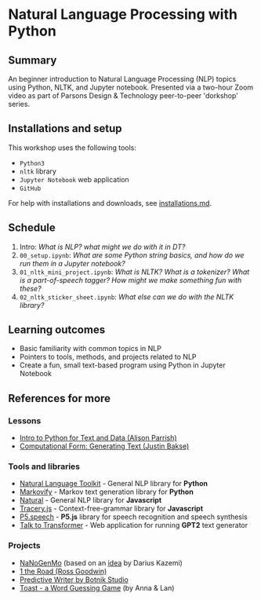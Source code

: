 # Natural Language Processing with Python

## Summary

An beginner introduction to Natural Language Processing (NLP) topics using Python, NLTK, and Jupyter notebook.
Presented via a two-hour Zoom video as part of Parsons Design & Technology peer-to-peer 'dorkshop' series.

## Installations and setup

This workshop uses the following tools:

- `Python3`
- `nltk` library
- `Jupyter Notebook` web application
- `GitHub`

For help with installations and downloads, see [installations.md](https://github.com/annagarbier/dorkshop_nlp/blob/master/installations.md).

## Schedule

1. Intro: _What is NLP? what might we do with it in DT?_
1. `00_setup.ipynb`: _What are some Python string basics, and how do we run them in a Jupyter notebook?_
1. `01_nltk_mini_project.ipynb`: _What is NLTK? What is a tokenizer? What is a part-of-speech tagger? How might we make something fun with these?_
1. `02_nltk_sticker_sheet.ipynb`: _What else can we do with the NLTK library?_

## Learning outcomes

- Basic familiarity with common topics in NLP
- Pointers to tools, methods, and projects related to NLP
- Create a fun, small text-based program using Python in Jupyter Notebook

## References for more

### Lessons

- [Intro to Python for Text and Data (Alison Parrish)](https://github.com/aparrish/dmep-python-intro)
- [Computational Form: Generating Text (Justin Bakse)](http://compform.net/text/)

### Tools and libraries

- [Natural Language Toolkit](https://www.nltk.org/) - General NLP library for **Python**
- [Markovify](https://github.com/jsvine/markovify) - Markov text generation library for **Python**
- [Natural](https://github.com/NaturalNode/natural) - General NLP library for **Javascript**
- [Tracery.js](https://www.tracery.io/) - Context-free-grammar library for **Javascript**
- [P5.speech](https://idmnyu.github.io/p5.js-speech/) - **P5.js** library for speech recognition and speech synthesis
- [Talk to Transformer](https://talktotransformer.com/) - Web application for running **GPT2** text generator

### Projects

- [NaNoGenMo](https://nanogenmo.github.io/) (based on an [idea](https://twitter.com/tinysubversions/status/396305662000775168) by Darius Kazemi)
- [1 the Road (Ross Goodwin)](https://en.wikipedia.org/wiki/1_the_Road)
- [Predictive Writer by Botnik Studio](https://botnik.org/apps/)
- [Toast - a Word Guessing Game](http://toast2word.netlify.com/) (by Anna & Lan)
